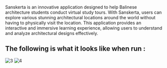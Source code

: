 Sanskerta is an innovative application designed to help Balinese architecture students conduct virtual study tours. With Sanskerta, users can explore various stunning architectural locations around the world without having to physically visit the location. This application provides an interactive and immersive learning experience, allowing users to understand and analyze architectural designs effectively.

## The following is what it looks like when run :

![3](https://github.com/user-attachments/assets/3d2c4465-88ac-4ad6-92c2-d5abb8b5495e)
![4](https://github.com/user-attachments/assets/16e73877-b7ae-4ed5-9fff-e2dfb6424f99)
